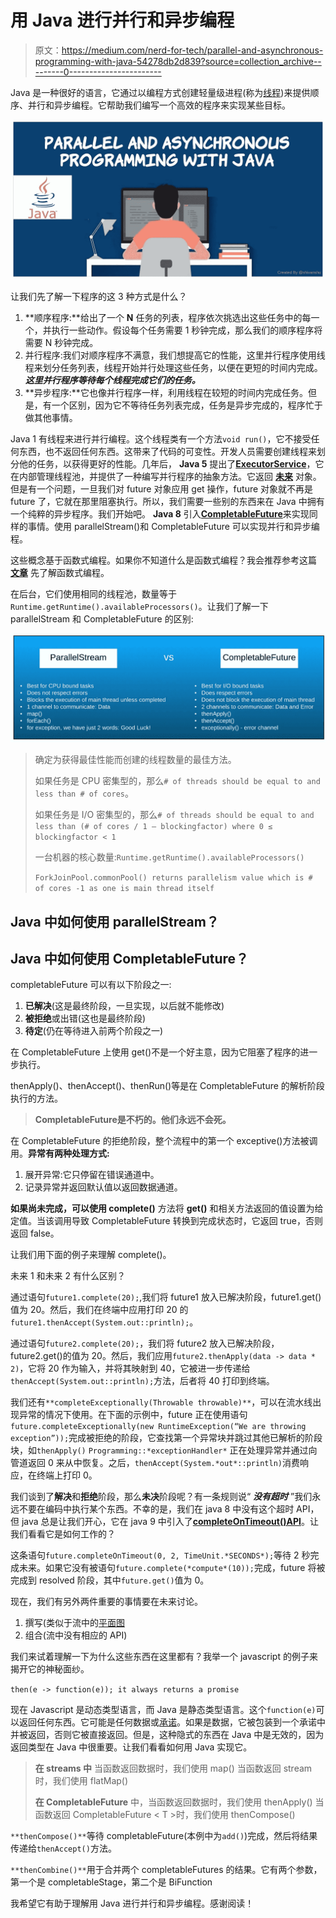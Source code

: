 # 用 Java 进行并行和异步编程

> 原文：<https://medium.com/nerd-for-tech/parallel-and-asynchronous-programming-with-java-54278db2d839?source=collection_archive---------0----------------------->

Java 是一种很好的语言，它通过以编程方式创建轻量级进程(称为[线程](https://docs.oracle.com/javase/8/docs/api/java/lang/Thread.html))来提供顺序、并行和异步编程。它帮助我们编写一个高效的程序来实现某些目标。

![](img/d147910859fc2ec79bd1589f4fc3debd.png)

让我们先了解一下程序的这 3 种方式是什么？

1.  **顺序程序:**给出了一个 **N** 任务的列表，程序依次挑选出这些任务中的每一个，并执行一些动作。假设每个任务需要 1 秒钟完成，那么我们的顺序程序将需要 N 秒钟完成。
2.  并行程序:我们对顺序程序不满意，我们想提高它的性能，这里并行程序使用线程来划分任务列表，线程开始并行处理这些任务，以便在更短的时间内完成。 ***这里并行程序等待每个线程完成它们的任务。***
3.  **异步程序:**它也像并行程序一样，利用线程在较短的时间内完成任务。但是，有一个区别，因为它不等待任务列表完成，任务是异步完成的，程序忙于做其他事情。

Java 1 有线程来进行并行编程。这个线程类有一个方法`void run()`，它不接受任何东西，也不返回任何东西。这带来了代码的可变性。开发人员需要创建线程来划分他的任务，以获得更好的性能。几年后， **Java 5** 提出了[**ExecutorService**](https://docs.oracle.com/javase/7/docs/api/java/util/concurrent/ExecutorService.html)，它在内部管理线程池，并提供了一种编写并行程序的抽象方法。它返回 [**未来**](https://docs.oracle.com/javase/7/docs/api/java/util/concurrent/Future.html) 对象。但是有一个问题，一旦我们对 future 对象应用 get 操作，future 对象就不再是 future 了，它就在那里阻塞执行。所以，我们需要一些别的东西来在 Java 中拥有一个纯粹的异步程序。我们开始吧。 **Java 8** 引入[**CompletableFuture**](https://docs.oracle.com/javase/8/docs/api/java/util/concurrent/CompletableFuture.html)来实现同样的事情。使用 parallelStream()和 CompletableFuture 可以实现并行和异步编程。

这些概念基于函数式编程。如果你不知道什么是函数式编程？我会推荐参考这篇 [**文章**](/@shivanshugoyal0111/the-new-aspect-of-java-with-functional-programming-d2ca6517d15e) 先了解函数式编程。

在后台，它们使用相同的线程池，数量等于`Runtime.getRuntime().availableProcessors()`。让我们了解一下 parallelStream 和 CompletableFuture 的区别:

![](img/4488bcab9b5a08ed2941c8a84a441d1b.png)

> 确定为获得最佳性能而创建的线程数量的最佳方法。
> 
> 如果任务是 CPU 密集型的，那么`# of threads should be equal to and less than # of cores`。
> 
> 如果任务是 I/O 密集型的，那么`# of threads should be equal to and less than (# of cores / 1 — blockingfactor) where 0 ≤ blockingfactor < 1`
> 
> 一台机器的核心数量:`Runtime.getRuntime().availableProcessors()`
> 
> `ForkJoinPool.commonPool() returns parallelism value which is # of cores -1 as one is main thread itself`

## Java 中如何使用 parallelStream？

## Java 中如何使用 CompletableFuture？

completableFuture 可以有以下阶段之一:

1.  **已解决**(这是最终阶段，一旦实现，以后就不能修改)
2.  **被拒绝**或出错(这也是最终阶段)
3.  **待定**(仍在等待进入前两个阶段之一)

在 CompletableFuture 上使用 get()不是一个好主意，因为它阻塞了程序的进一步执行。

thenApply()、thenAccept()、thenRun()等是在 CompletableFuture 的解析阶段执行的方法。

> **CompletableFuture<T>是不朽的。他们永远不会死。**

在 CompletableFuture 的拒绝阶段，整个流程中的第一个 exceptive()方法被调用。**异常有两种处理方式:**

1.  展开异常:它只停留在错误通道中。
2.  记录异常并返回默认值以返回数据通道。

**如果尚未完成，可以使用 complete()** 方法将 **get()** 和相关方法返回的值设置为给定值。当该调用导致 CompletableFuture 转换到完成状态时，它返回 true，否则返回 false。

让我们用下面的例子来理解 complete()。

未来 1 和未来 2 有什么区别？

通过语句`future1.complete(20);`,我们将 future1 放入已解决阶段，future1.get()值为 20。然后，我们在终端中应用打印 20 的`future1.thenAccept(System.out::println);`。

通过语句`future2.complete(20);`，我们将 future2 放入已解决阶段，future2.get()的值为 20。然后，我们应用`future2.thenApply(data -> data * 2)`，它将 20 作为输入，并将其映射到 40，它被进一步传递给`thenAccept(System.out::println);`方法，后者将 40 打印到终端。

我们还有`**completeExceptionally(Throwable throwable)**`，可以在流水线出现异常的情况下使用。在下面的示例中，future 正在使用语句`future.completeExceptionally(new RuntimeException(“We are throwing exception”));`完成被拒绝的阶段，它查找第一个异常块并跳过其他已解析的阶段块，如`thenApply()` `Programming::*exceptionHandler*` 正在处理异常并通过向管道返回 0 来从中恢复。之后，`thenAccept(System.*out*::println)`消费响应，在终端上打印 0。

我们谈到了**解决**和**拒绝**阶段，那么**未决**阶段呢？有一条规则说“ ***没有超时*** ”我们永远不要在编码中执行某个东西。不幸的是，我们在 java 8 中没有这个超时 API，但 java 总是让我们开心，它在 java 9 中引入了[**completeOnTimeout()API**](https://docs.oracle.com/javase/9/docs/api/java/util/concurrent/CompletableFuture.html#completeOnTimeout-T-long-java.util.concurrent.TimeUnit-)。让我们看看它是如何工作的？

这条语句`future.completeOnTimeout(0, 2, TimeUnit.*SECONDS*);`等待 2 秒完成未来。如果它没有被语句`future.complete(*compute*(10));`完成，future 将被完成到 resolved 阶段，其中`future.get()`值为 0。

现在，我们有另外两件重要的事情要在未来讨论。

1.  撰写(类似于流中的[平面图](https://docs.oracle.com/javase/8/docs/api/java/util/stream/Stream.html#flatMap-java.util.function.Function-)
2.  组合(流中没有相应的 API)

我们来试着理解一下为什么这些东西在这里都有？我举一个 javascript 的例子来揭开它的神秘面纱。

`then(e -> function(e)); it always returns a promise`

现在 Javascript 是动态类型语言，而 Java 是静态类型语言。这个`function(e)`可以返回任何东西。它可能是任何数据或[承诺](https://javascript.info/promise-basics)。如果是数据，它被包装到一个承诺中并被返回，否则它被直接返回。但是，这种隐式的东西在 Java 中是无效的，因为返回类型在 Java 中很重要。让我们看看如何用 Java 实现它。

> **在 streams 中**
> 当函数返回数据时，我们使用 map()
> 当函数返回 stream 时，我们使用 flatMap()
> 
> **在 CompletableFuture** 中，当函数返回数据时，我们使用 thenApply()
> 当函数返回 CompletableFuture < T >时，我们使用 thenCompose()

`**thenCompose()**`等待 completableFuture(本例中为`add()`)完成，然后将结果传递给`thenAccept()`方法。

`**thenCombine()**`用于合并两个 completableFutures 的结果。它有两个参数，第一个是 completableStage，第二个是 BiFunction

我希望它有助于理解用 Java 进行并行和异步编程。感谢阅读！